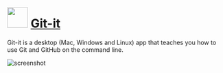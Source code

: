 ﻿# <img src="https://cdn.jsdelivr.net/gh/chtof/chocolatey-packages/automatic/git-it/git-it.png" width="48" height="48"/> [Git-it](https://chocolatey.org/packages/git-it)

Git-it is a desktop (Mac, Windows and Linux) app that teaches you how to use Git and GitHub on the command line.

![screenshot](https://cdn.jsdelivr.net/gh/chtof/chocolatey-packages/automatic/git-it/screenshot.png)